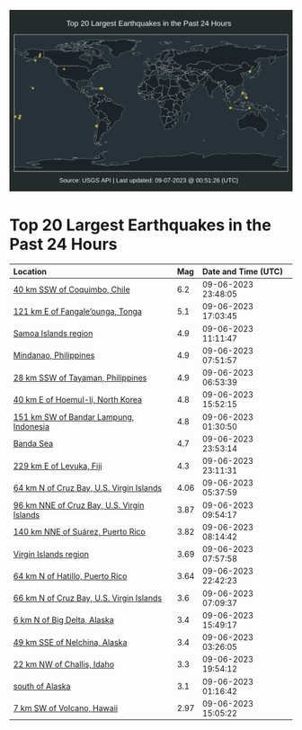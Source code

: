 ![Map](./map.png)

# Top 20 Largest Earthquakes in the Past 24 Hours

| Location | Mag | Date and Time (UTC) |
|:---|:---|:---|
| [40 km SSW of Coquimbo, Chile](https://earthquake.usgs.gov/earthquakes/eventpage/us7000ktti) | 6.2 | 09-06-2023 23:48:05 |
| [121 km E of Fangale’ounga, Tonga](https://earthquake.usgs.gov/earthquakes/eventpage/us7000ktpz) | 5.1 | 09-06-2023 17:03:45 |
| [Samoa Islands region](https://earthquake.usgs.gov/earthquakes/eventpage/us7000ktme) | 4.9 | 09-06-2023 11:11:47 |
| [Mindanao, Philippines](https://earthquake.usgs.gov/earthquakes/eventpage/us7000ktln) | 4.9 | 09-06-2023 07:51:57 |
| [28 km SSW of Tayaman, Philippines](https://earthquake.usgs.gov/earthquakes/eventpage/us7000ktlh) | 4.9 | 09-06-2023 06:53:39 |
| [40 km E of Hoemul-li, North Korea](https://earthquake.usgs.gov/earthquakes/eventpage/us7000ktnn) | 4.8 | 09-06-2023 15:52:15 |
| [151 km SW of Bandar Lampung, Indonesia](https://earthquake.usgs.gov/earthquakes/eventpage/us7000ktjx) | 4.8 | 09-06-2023 01:30:50 |
| [Banda Sea](https://earthquake.usgs.gov/earthquakes/eventpage/us7000kttl) | 4.7 | 09-06-2023 23:53:14 |
| [229 km E of Levuka, Fiji](https://earthquake.usgs.gov/earthquakes/eventpage/us7000ktt2) | 4.3 | 09-06-2023 23:11:31 |
| [64 km N of Cruz Bay, U.S. Virgin Islands](https://earthquake.usgs.gov/earthquakes/eventpage/pr2023249000) | 4.06 | 09-06-2023 05:37:59 |
| [96 km NNE of Cruz Bay, U.S. Virgin Islands](https://earthquake.usgs.gov/earthquakes/eventpage/pr2023249004) | 3.87 | 09-06-2023 09:54:17 |
| [140 km NNE of Suárez, Puerto Rico](https://earthquake.usgs.gov/earthquakes/eventpage/pr2023249003) | 3.82 | 09-06-2023 08:14:42 |
| [Virgin Islands region](https://earthquake.usgs.gov/earthquakes/eventpage/pr2023249002) | 3.69 | 09-06-2023 07:57:58 |
| [64 km N of Hatillo, Puerto Rico](https://earthquake.usgs.gov/earthquakes/eventpage/pr2023249005) | 3.64 | 09-06-2023 22:42:23 |
| [66 km N of Cruz Bay, U.S. Virgin Islands](https://earthquake.usgs.gov/earthquakes/eventpage/pr2023249001) | 3.6 | 09-06-2023 07:09:37 |
| [6 km N of Big Delta, Alaska](https://earthquake.usgs.gov/earthquakes/eventpage/ak023bg21gik) | 3.4 | 09-06-2023 15:49:17 |
| [49 km SSE of Nelchina, Alaska](https://earthquake.usgs.gov/earthquakes/eventpage/ak023bfurapz) | 3.4 | 09-06-2023 03:26:05 |
| [22 km NW of Challis, Idaho](https://earthquake.usgs.gov/earthquakes/eventpage/us7000ktrd) | 3.3 | 09-06-2023 19:54:12 |
| [south of Alaska](https://earthquake.usgs.gov/earthquakes/eventpage/ak023bfticy5) | 3.1 | 09-06-2023 01:16:42 |
| [7 km SW of Volcano, Hawaii](https://earthquake.usgs.gov/earthquakes/eventpage/hv73565927) | 2.97 | 09-06-2023 15:05:22 |
